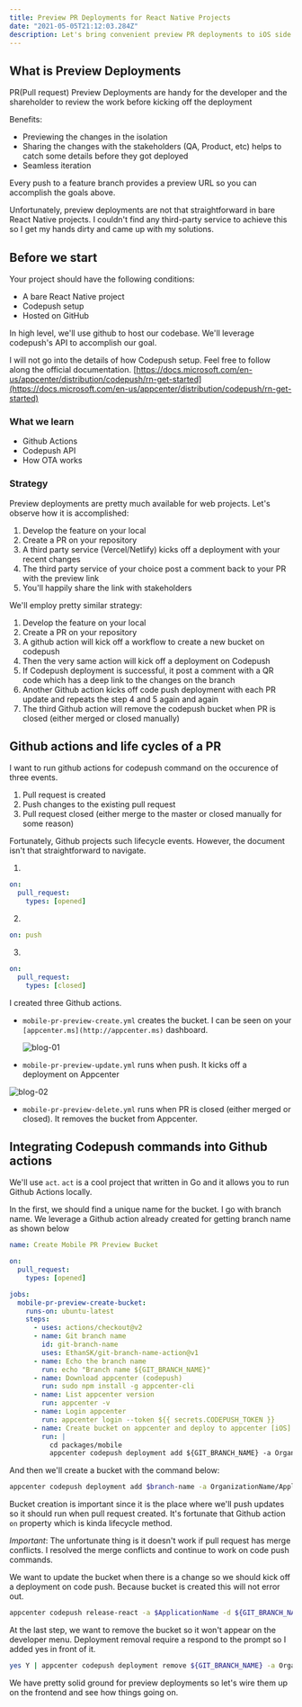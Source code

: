 ```yaml
---
title: Preview PR Deployments for React Native Projects
date: "2021-05-05T21:12:03.284Z"
description: Let's bring convenient preview PR deployments to iOS side of React Native Projects (Android is doable too)
---
```


## What is Preview Deployments

PR(Pull request) Preview Deployments are handy for the developer and the shareholder to review the work before kicking off the deployment

Benefits:

- Previewing the changes in the isolation
- Sharing the changes with the stakeholders (QA, Product, etc) helps to catch some details before they got deployed
- Seamless iteration

Every push to a feature branch provides a preview URL so you can accomplish the goals above.

Unfortunately, preview deployments are not that straightforward in bare React Native projects. I couldn't find any third-party service to achieve this so I get my hands dirty and came up with my solutions.

## Before we start

Your project should have the following conditions:

- A bare React Native project
- Codepush setup
- Hosted on GitHub

In high level, we'll use github to host our codebase. We'll leverage codepush's API to accomplish our goal.

I will not go into the details of how Codepush setup. Feel free to follow along the official documentation. [https://docs.microsoft.com/en-us/appcenter/distribution/codepush/rn-get-started](https://docs.microsoft.com/en-us/appcenter/distribution/codepush/rn-get-started)

### What we learn

- Github Actions
- Codepush API
- How OTA works

### Strategy

Preview deployments are pretty much available for web projects. Let's observe how it is accomplished:

1. Develop the feature on your local
2. Create a PR on your repository
3. A third party service (Vercel/Netlify) kicks off a deployment with your recent changes
4. The third party service of your choice post a comment back to your PR with the preview link
5. You'll happily share the link with stakeholders

We'll employ pretty similar strategy:

1. Develop the feature on your local
2. Create a PR on your repository
3. A github action will kick off a workflow to create a new bucket on codepush
4. Then the very same action will kick off a deployment on Codepush
5. If Codepush deployment is successful, it post a comment with a QR code which has a deep link to the changes on the branch
6. Another Github action kicks off code push deployment with each PR update and repeats the step 4 and 5 again and again
7. The third Github action will remove the codepush bucket when PR is closed (either merged or closed manually)

## Github actions and life cycles of a PR

I want to run github actions for codepush command on the occurence of three events.

1. Pull request is created
2. Push changes to the existing pull request
3. Pull request closed (either merge to the master or closed manually for some reason)

Fortunately, Github projects such lifecycle events. However, the document isn't that straightforward to navigate.

1.

```yaml
on:
  pull_request:
    types: [opened]
```

2.

```yaml
on: push
```

3.

```yaml
on:
  pull_request:
    types: [closed]
```

I created three Github actions.

- `mobile-pr-preview-create.yml` creates the bucket. I can be seen on your `[appcenter.ms](http://appcenter.ms)` dashboard.

  ![blog-01](https://i.ibb.co/h9rqVLY/blog-01.jpg)

- `mobile-pr-preview-update.yml` runs when push. It kicks off a deployment on Appcenter

![blog-02](https://i.ibb.co/3TxZLSL/blog-02.jpg)

- `mobile-pr-preview-delete.yml` runs when PR is closed (either merged or closed). It removes the bucket from Appcenter.

## Integrating Codepush commands into Github actions

We'll use `act`. `act` is a cool project that written in Go and it allows you to run Github Actions locally.

In the first, we should find a unique name for the bucket. I go with branch name. We leverage a Github action already created for getting branch name as shown below

```yaml
name: Create Mobile PR Preview Bucket

on:
  pull_request:
    types: [opened]

jobs:
  mobile-pr-preview-create-bucket:
    runs-on: ubuntu-latest
    steps:
      - uses: actions/checkout@v2
      - name: Git branch name
        id: git-branch-name
        uses: EthanSK/git-branch-name-action@v1
      - name: Echo the branch name
        run: echo "Branch name ${GIT_BRANCH_NAME}"
      - name: Download appcenter (codepush)
        run: sudo npm install -g appcenter-cli
      - name: List appcenter version
        run: appcenter -v
      - name: Login appcenter
        run: appcenter login --token ${{ secrets.CODEPUSH_TOKEN }}
      - name: Create bucket on appcenter and deploy to appcenter [iOS]
        run: |
          cd packages/mobile
          appcenter codepush deployment add ${GIT_BRANCH_NAME} -a OrganizationName/ApplicationName
```

And then we'll create a bucket with the command below:

```bash
appcenter codepush deployment add $branch-name -a OrganizationName/ApplicationName
```

Bucket creation is important since it is the place where we'll push updates so it should run when pull request created. It's fortunate that Github action `on` property which is kinda lifecycle method.

_Important_: The unfortunate thing is it doesn't work if pull request has merge conflicts. I resolved the merge conflicts and continue to work on code push commands.

We want to update the bucket when there is a change so we should kick off a deployment on code push. Because bucket is created this will not error out.

```bash
appcenter codepush release-react -a $ApplicationName -d ${GIT_BRANCH_NAME} -e ./index.js -p ./ios/applicationName/Info.plist -t `cat package.json | jq -r .version` || yarn postcodePushIos && echo \"Codepush iOS Update Failed.
```

At the last step, we want to remove the bucket so it won't appear on the developer menu. Deployment removal require a respond to the prompt so I added yes in front of it.

```bash
yes Y | appcenter codepush deployment remove ${GIT_BRANCH_NAME} -a OrganizationName/ApplicationName
```

We have pretty solid ground for preview deployments so let's wire them up on the frontend and see how things going on.
